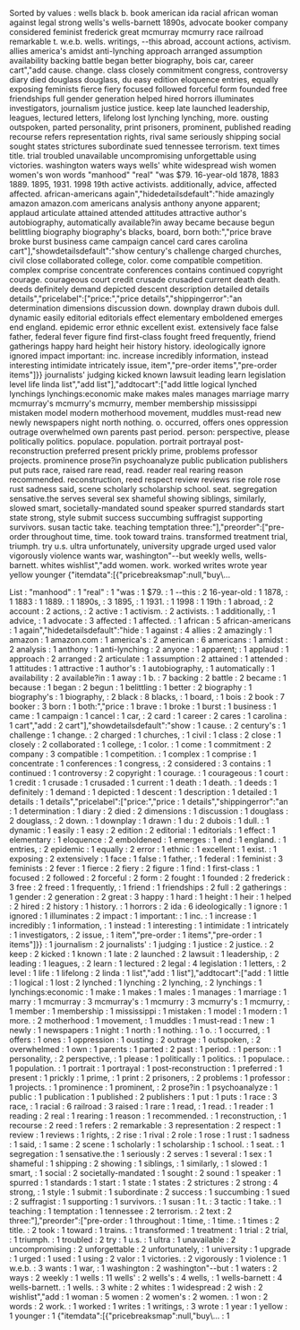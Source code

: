 Sorted by values :
wells black b. book american ida racial african woman against legal strong wells's wells-barnett 1890s, advocate booker company considered feminist frederick great mcmurray mcmurry race railroad remarkable t. w.e.b. wells. writings, --this abroad, account actions, activism. allies america's amidst anti-lynching approach arranged assumption availability backing battle began better biography, bois car, career cart","add cause. change. class closely commitment congress, controversy diary died douglass douglass, du easy edition eloquence entries, equally exposing feminists fierce fiery focused followed forceful form founded free friendships full gender generation helped hired horrors illuminates investigators, journalism justice justice. keep late launched leadership, leagues, lectured letters, lifelong lost lynching lynching, more. ousting outspoken, parted personality, print prisoners, prominent, published reading recourse refers representation rights, rival same seriously shipping social sought states strictures subordinate sued tennessee terrorism. text times title. trial troubled unavailable uncompromising unforgettable using victories. washington waters ways wells' white widespread wish women women's won words "manhood" "real" "was $79. 16-year-old 1878, 1883 1889. 1895, 1931. 1998 19th active activists. additionally, advice, affected affected. african-americans again","hidedetailsdefault":"hide amazingly amazon amazon.com americans analysis anthony anyone apparent; applaud articulate attained attended attitudes attractive author's autobiography, automatically available?in away became because begun belittling biography biography's blacks, board, born both:","price brave broke burst business came campaign cancel card cares carolina cart"],"showdetailsdefault":"show century's challenge charged churches, civil close collaborated college, color. come compatible competition. complex comprise concentrate conferences contains continued copyright courage. courageous court credit crusade crusaded current death death. deeds definitely demand depicted descent description detailed details details","pricelabel":["price:","price details","shippingerror":"an determination dimensions discussion down. downplay drawn dubois dull. dynamic easily editorial editorials effect elementary emboldened emerges end england. epidemic error ethnic excellent exist. extensively face false father, federal fever figure find first-class fought freed frequently, friend gatherings happy hard height heir history history. ideologically ignore ignored impact important: inc. increase incredibly information, instead interesting intimidate intricately issue, item","pre-order items","pre-order items"]}} journalists' judging kicked known lawsuit leading learn legislation level life linda list","add list"],"addtocart":["add little logical lynched lynchings lynchings:economic make makes males manages marriage marry mcmurray's mcmurry's mcmurry, member membership mississippi mistaken model modern motherhood movement, muddles must-read new newly newspapers night north nothing. o. occurred, offers ones oppression outrage overwhelmed own parents past period. person: perspective, please politically politics. populace. population. portrait portrayal post-reconstruction preferred present prickly prime, problems professor projects. prominence prose?in psychoanalyze public publication publishers put puts race, raised rare read, read. reader real rearing reason recommended. reconstruction, reed respect review reviews rise role rose rust sadness said, scene scholarly scholarship school. seat. segregation sensative.the serves several sex shameful showing siblings, similarly, slowed smart, societally-mandated sound speaker spurred standards start state strong, style submit success succumbing suffragist supporting survivors. susan tactic take. teaching temptation three:"],"preorder":["pre-order throughout time, time. took toward trains. transformed treatment trial, triumph. try u.s. ultra unfortunately, university upgrade urged used valor vigorously violence wants war, washington"--but weekly wells, wells-barnett. whites wishlist","add women. work. worked writes wrote year yellow younger {"itemdata":[{"pricebreaksmap":null,"buy\\... 

List :
"manhood" : 1
"real" : 1
"was : 1
$79. : 1
--this : 2
16-year-old : 1
1878, : 1
1883 : 1
1889. : 1
1890s, : 3
1895, : 1
1931. : 1
1998 : 1
19th : 1
abroad, : 2
account : 2
actions, : 2
active : 1
activism. : 2
activists. : 1
additionally, : 1
advice, : 1
advocate : 3
affected : 1
affected. : 1
african : 5
african-americans : 1
again","hidedetailsdefault":"hide : 1
against : 4
allies : 2
amazingly : 1
amazon : 1
amazon.com : 1
america's : 2
american : 6
americans : 1
amidst : 2
analysis : 1
anthony : 1
anti-lynching : 2
anyone : 1
apparent; : 1
applaud : 1
approach : 2
arranged : 2
articulate : 1
assumption : 2
attained : 1
attended : 1
attitudes : 1
attractive : 1
author's : 1
autobiography, : 1
automatically : 1
availability : 2
available?in : 1
away : 1
b. : 7
backing : 2
battle : 2
became : 1
because : 1
began : 2
begun : 1
belittling : 1
better : 2
biography : 1
biography's : 1
biography, : 2
black : 8
blacks, : 1
board, : 1
bois : 2
book : 7
booker : 3
born : 1
both:","price : 1
brave : 1
broke : 1
burst : 1
business : 1
came : 1
campaign : 1
cancel : 1
car, : 2
card : 1
career : 2
cares : 1
carolina : 1
cart","add : 2
cart"],"showdetailsdefault":"show : 1
cause. : 2
century's : 1
challenge : 1
change. : 2
charged : 1
churches, : 1
civil : 1
class : 2
close : 1
closely : 2
collaborated : 1
college, : 1
color. : 1
come : 1
commitment : 2
company : 3
compatible : 1
competition. : 1
complex : 1
comprise : 1
concentrate : 1
conferences : 1
congress, : 2
considered : 3
contains : 1
continued : 1
controversy : 2
copyright : 1
courage. : 1
courageous : 1
court : 1
credit : 1
crusade : 1
crusaded : 1
current : 1
death : 1
death. : 1
deeds : 1
definitely : 1
demand : 1
depicted : 1
descent : 1
description : 1
detailed : 1
details : 1
details","pricelabel":["price:","price : 1
details","shippingerror":"an : 1
determination : 1
diary : 2
died : 2
dimensions : 1
discussion : 1
douglass : 2
douglass, : 2
down. : 1
downplay : 1
drawn : 1
du : 2
dubois : 1
dull. : 1
dynamic : 1
easily : 1
easy : 2
edition : 2
editorial : 1
editorials : 1
effect : 1
elementary : 1
eloquence : 2
emboldened : 1
emerges : 1
end : 1
england. : 1
entries, : 2
epidemic : 1
equally : 2
error : 1
ethnic : 1
excellent : 1
exist. : 1
exposing : 2
extensively : 1
face : 1
false : 1
father, : 1
federal : 1
feminist : 3
feminists : 2
fever : 1
fierce : 2
fiery : 2
figure : 1
find : 1
first-class : 1
focused : 2
followed : 2
forceful : 2
form : 2
fought : 1
founded : 2
frederick : 3
free : 2
freed : 1
frequently, : 1
friend : 1
friendships : 2
full : 2
gatherings : 1
gender : 2
generation : 2
great : 3
happy : 1
hard : 1
height : 1
heir : 1
helped : 2
hired : 2
history : 1
history. : 1
horrors : 2
ida : 6
ideologically : 1
ignore : 1
ignored : 1
illuminates : 2
impact : 1
important: : 1
inc. : 1
increase : 1
incredibly : 1
information, : 1
instead : 1
interesting : 1
intimidate : 1
intricately : 1
investigators, : 2
issue, : 1
item","pre-order : 1
items","pre-order : 1
items"]}} : 1
journalism : 2
journalists' : 1
judging : 1
justice : 2
justice. : 2
keep : 2
kicked : 1
known : 1
late : 2
launched : 2
lawsuit : 1
leadership, : 2
leading : 1
leagues, : 2
learn : 1
lectured : 2
legal : 4
legislation : 1
letters, : 2
level : 1
life : 1
lifelong : 2
linda : 1
list","add : 1
list"],"addtocart":["add : 1
little : 1
logical : 1
lost : 2
lynched : 1
lynching : 2
lynching, : 2
lynchings : 1
lynchings:economic : 1
make : 1
makes : 1
males : 1
manages : 1
marriage : 1
marry : 1
mcmurray : 3
mcmurray's : 1
mcmurry : 3
mcmurry's : 1
mcmurry, : 1
member : 1
membership : 1
mississippi : 1
mistaken : 1
model : 1
modern : 1
more. : 2
motherhood : 1
movement, : 1
muddles : 1
must-read : 1
new : 1
newly : 1
newspapers : 1
night : 1
north : 1
nothing. : 1
o. : 1
occurred, : 1
offers : 1
ones : 1
oppression : 1
ousting : 2
outrage : 1
outspoken, : 2
overwhelmed : 1
own : 1
parents : 1
parted : 2
past : 1
period. : 1
person: : 1
personality, : 2
perspective, : 1
please : 1
politically : 1
politics. : 1
populace. : 1
population. : 1
portrait : 1
portrayal : 1
post-reconstruction : 1
preferred : 1
present : 1
prickly : 1
prime, : 1
print : 2
prisoners, : 2
problems : 1
professor : 1
projects. : 1
prominence : 1
prominent, : 2
prose?in : 1
psychoanalyze : 1
public : 1
publication : 1
published : 2
publishers : 1
put : 1
puts : 1
race : 3
race, : 1
racial : 6
railroad : 3
raised : 1
rare : 1
read, : 1
read. : 1
reader : 1
reading : 2
real : 1
rearing : 1
reason : 1
recommended. : 1
reconstruction, : 1
recourse : 2
reed : 1
refers : 2
remarkable : 3
representation : 2
respect : 1
review : 1
reviews : 1
rights, : 2
rise : 1
rival : 2
role : 1
rose : 1
rust : 1
sadness : 1
said, : 1
same : 2
scene : 1
scholarly : 1
scholarship : 1
school. : 1
seat. : 1
segregation : 1
sensative.the : 1
seriously : 2
serves : 1
several : 1
sex : 1
shameful : 1
shipping : 2
showing : 1
siblings, : 1
similarly, : 1
slowed : 1
smart, : 1
social : 2
societally-mandated : 1
sought : 2
sound : 1
speaker : 1
spurred : 1
standards : 1
start : 1
state : 1
states : 2
strictures : 2
strong : 4
strong, : 1
style : 1
submit : 1
subordinate : 2
success : 1
succumbing : 1
sued : 2
suffragist : 1
supporting : 1
survivors. : 1
susan : 1
t. : 3
tactic : 1
take. : 1
teaching : 1
temptation : 1
tennessee : 2
terrorism. : 2
text : 2
three:"],"preorder":["pre-order : 1
throughout : 1
time, : 1
time. : 1
times : 2
title. : 2
took : 1
toward : 1
trains. : 1
transformed : 1
treatment : 1
trial : 2
trial, : 1
triumph. : 1
troubled : 2
try : 1
u.s. : 1
ultra : 1
unavailable : 2
uncompromising : 2
unforgettable : 2
unfortunately, : 1
university : 1
upgrade : 1
urged : 1
used : 1
using : 2
valor : 1
victories. : 2
vigorously : 1
violence : 1
w.e.b. : 3
wants : 1
war, : 1
washington : 2
washington"--but : 1
waters : 2
ways : 2
weekly : 1
wells : 11
wells' : 2
wells's : 4
wells, : 1
wells-barnett : 4
wells-barnett. : 1
wells. : 3
white : 2
whites : 1
widespread : 2
wish : 2
wishlist","add : 1
woman : 5
women : 2
women's : 2
women. : 1
won : 2
words : 2
work. : 1
worked : 1
writes : 1
writings, : 3
wrote : 1
year : 1
yellow : 1
younger : 1
{"itemdata":[{"pricebreaksmap":null,"buy\\... : 1
